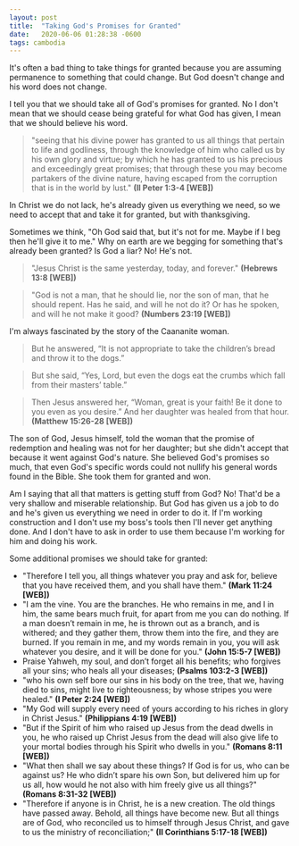 ```yaml
---
layout: post
title:  "Taking God's Promises for Granted"
date:   2020-06-06 01:28:38 -0600
tags: cambodia
---
```


It's often a bad thing to take things for granted because you are assuming permanence to something that could change. But God doesn't change and his word does not change.

I tell you that we should take all of God's promises for granted. No I don't mean that we should cease being grateful for what God has given, I mean that we should believe his word.

> "seeing that his divine power has granted to us all things that pertain to life and godliness, through the knowledge of him who called us by his own glory and virtue;  by which he has granted to us his precious and exceedingly great promises; that through these you may become partakers of the divine nature, having escaped from the corruption that is in the world by lust." **(II Peter 1:3-4 [WEB])**

In Christ we do not lack, he's already given us everything we need, so we need to accept that and take it for granted, but with thanksgiving.

Sometimes we think, "Oh God said that, but it's not for me. Maybe if I beg then he'll give it to me." Why on earth are we begging for something that's already been granted? Is God a liar? No! He's not.

> "Jesus Christ is the same yesterday, today, and forever." **(Hebrews 13:8 [WEB])**

> "God is not a man, that he should lie,
> nor the son of man, that he should repent.
> Has he said, and will he not do it?
> Or has he spoken, and will he not make it good?
> **(Numbers 23:19 [WEB])**

I'm always fascinated by the story of the Caananite woman.

> But he answered, “It is not appropriate to take the children’s bread and throw it to the dogs.”

> But she said, “Yes, Lord, but even the dogs eat the crumbs which fall from their masters’ table.”

> Then Jesus answered her, “Woman, great is your faith! Be it done to you even as you desire.” And her daughter was healed from that hour.   
> **(Matthew 15:26-28 [WEB])**

The son of God, Jesus himself, told the woman that the promise of redemption and healing was not for her daughter; but she didn't accept that because it went against God's nature. She believed God's promises so much, that even God's specific words could not nullify his general words found in the Bible. She took them for granted and won.

Am I saying that all that matters is getting stuff from God? No! That'd be a very shallow and miserable relationship. But God has given us a job to do and he's given us everything we need in order to do it. If I'm working construction and I don't use my boss's tools then I'll never get anything done. And I don't have to ask in order to use them because I'm working for him and doing his work.

Some additional promises we should take for granted:

- "Therefore I tell you, all things whatever you pray and ask for, believe that you have received them, and you shall have them." **(Mark 11:24 [WEB])**
-  "I am the vine. You are the branches. He who remains in me, and I in him, the same bears much fruit, for apart from me you can do nothing.   If a man doesn’t remain in me, he is thrown out as a branch, and is withered; and they gather them, throw them into the fire, and they are burned.   If you remain in me, and my words remain in you, you will ask whatever you desire, and it will be done for you." **(John 15:5-7 [WEB])**
- Praise Yahweh, my soul,
and don’t forget all his benefits;
  who forgives all your sins;
who heals all your diseases;
**(Psalms 103:2-3 [WEB])**
- "who his own self bore our sins in his body on the tree, that we, having died to sins, might live to righteousness; by whose stripes you were healed." **(I Peter 2:24 [WEB])**
- "My God will supply every need of yours according to his riches in glory in Christ Jesus." **(Philippians 4:19 [WEB])**
- "But if the Spirit of him who raised up Jesus from the dead dwells in you, he who raised up Christ Jesus from the dead will also give life to your mortal bodies through his Spirit who dwells in you." **(Romans 8:11 [WEB])**
- "What then shall we say about these things? If God is for us, who can be against us?  He who didn’t spare his own Son, but delivered him up for us all, how would he not also with him freely give us all things?" **(Romans 8:31-32 [WEB])**
-  "Therefore if anyone is in Christ, he is a new creation. The old things have passed away. Behold, all things have become new.  But all things are of God, who reconciled us to himself through Jesus Christ, and gave to us the ministry of reconciliation;" **(II Corinthians 5:17-18 [WEB])**
